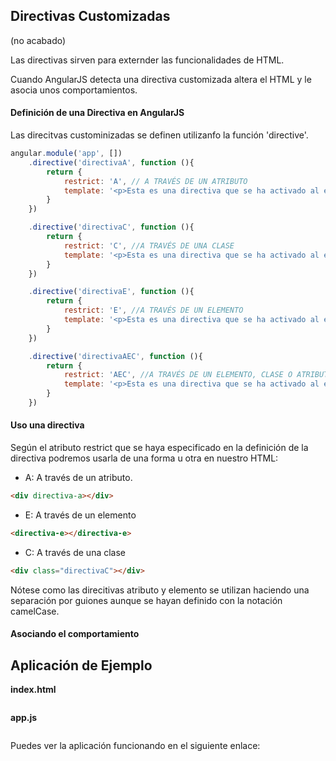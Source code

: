 ## Directivas Customizadas ##
(no acabado)

Las directivas sirven para externder las funcionalidades de HTML.

Cuando AngularJS detecta una directiva customizada altera el HTML y le asocia unos comportamientos.

#### Definición de una Directiva en AngularJS

Las direcitvas custominizadas se definen utilizanfo la función 'directive'.

```JAVASCRIPT
angular.module('app', [])
    .directive('directivaA', function (){
        return {
            restrict: 'A', // A TRAVÉS DE UN ATRIBUTO
            template: '<p>Esta es una directiva que se ha activado al encontrar &ltdiv directivaA>&lt/div&gt</p>'
        }
    })

    .directive('directivaC', function (){
        return {
            restrict: 'C', //A TRAVÉS DE UNA CLASE
            template: '<p>Esta es una directiva que se ha activado al encontrar &ltdiv class="directivaC"&gt&lt/div&gt</p>'
        }
    })

    .directive('directivaE', function (){
        return {
            restrict: 'E', //A TRAVÉS DE UN ELEMENTO
            template: '<p>Esta es una directiva que se ha activado al encontrar &ltdirectivaE&gt&lt/directivaE&gt </p>'
        }
    })

    .directive('directivaAEC', function (){
        return {
            restrict: 'AEC', //A TRAVÉS DE UN ELEMENTO, CLASE O ATRIBUTO
            template: '<p>Esta es una directiva que se ha activado al encontrar &ltdirectivaAEC>&lt/directivaAEC&gt, &ltdiv directivaAEC&gt&lt/div&gt o &ltdiv class="directivaAEC"&gt&lt/div&gt</p>'
        }
    })
```
#### Uso una directiva

Según el atributo restrict que se haya especificado en la definición de la directiva podremos usarla de una forma u otra en nuestro HTML:

* A: A través de un atributo. 

```HTML
<div directiva-a></div>
```
* E: A través de un elemento
```HTML
<directiva-e></directiva-e>
```
* C: A través de una clase
```HTML
<div class="directivaC"></div>
```

Nótese como las direcitivas atributo y elemento se utilizan haciendo una separación por guiones aunque se hayan definido con la notación camelCase.

#### Asociando el comportamiento




## Aplicación de Ejemplo ##


**index.html**

```HTML

```

**app.js**

```JAVASCRIPT

```
Puedes ver la aplicación funcionando en el siguiente enlace:
[]()

